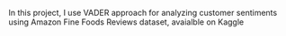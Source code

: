 In this project, I use VADER approach for analyzing customer sentiments using Amazon Fine Foods Reviews dataset, avaialble on Kaggle
